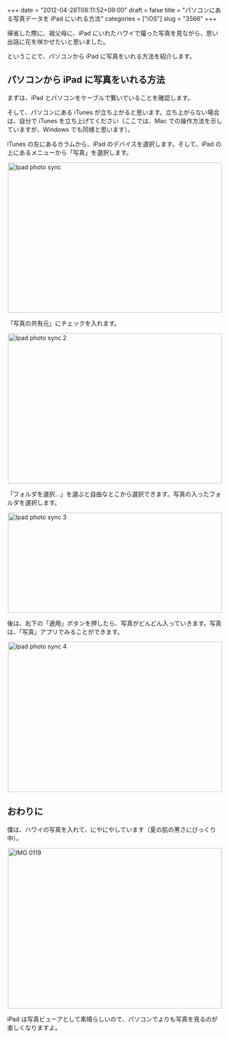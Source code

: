 +++
date = "2012-04-28T08:11:52+09:00"
draft = false
title = "パソコンにある写真データを iPad にいれる方法"
categories = ["iOS"]
slug = "3566"
+++

帰省した際に、祖父母に、iPad にいれたハワイで撮った写真を見ながら、思い出話に花を咲かせたいと思いました。

ということで、パソコンから iPad に写真をいれる方法を紹介します。

<h2>パソコンから iPad に写真をいれる方法</h2>

まずは、iPad とパソコンをケーブルで繋いでいることを確認します。

そして、パソコンにある iTunes が立ち上がると思います。立ち上がらない場合は、自分で iTunes を立ち上げてください（ここでは、Mac での操作方法を示していますが、Windows でも同様と思います）。

iTunes の左にあるカラムから、iPad のデバイスを選択します。そして、iPad の上にあるメニューから「写真」を選択します。

<img style="display:block; margin-left:auto; margin-right:auto;" src="/images/2012/04/ipad_photo_sync.png" alt="Ipad photo sync" title="ipad_photo_sync.png" border="0" width="500" height="351" />

「写真の共有元」にチェックを入れます。

<img style="display:block; margin-left:auto; margin-right:auto;" src="/images/2012/04/ipad_photo_sync_2.png" alt="Ipad photo sync 2" title="ipad_photo_sync_2.png" border="0" width="500" height="351" />

「フォルダを選択...」を選ぶと自由なとこから選択できます。写真の入ったフォルダを選択します。

<img style="display:block; margin-left:auto; margin-right:auto;" src="/images/2012/04/ipad_photo_sync_3.png" alt="Ipad photo sync 3" title="ipad_photo_sync_3.png" border="0" width="500" height="234" />

後は、右下の「適用」ボタンを押したら、写真がどんどん入っていきます。写真は、「写真」アプリでみることができます。

<img style="display:block; margin-left:auto; margin-right:auto;" src="/images/2012/04/ipad_photo_sync_4.png" alt="Ipad photo sync 4" title="ipad_photo_sync_4.png" border="0" width="500" height="351" />

<h2>おわりに</h2>

僕は、ハワイの写真を入れて、にやにやしています（夏の肌の黒さにびっくり中）。

<img style="display:block; margin-left:auto; margin-right:auto;" src="/images/2012/04/IMG_0119.png" alt="IMG 0119" title="IMG_0119.png" border="0" width="500" height="375" />

iPad は写真ビューアとして素晴らしいので、パソコンでよりも写真を見るのが楽しくなりますよ。
